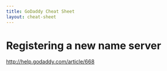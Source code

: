 ```yaml
---
title: GoDaddy Cheat Sheet
layout: cheat-sheet
---
```


# Registering a new name server

<http://help.godaddy.com/article/668>
